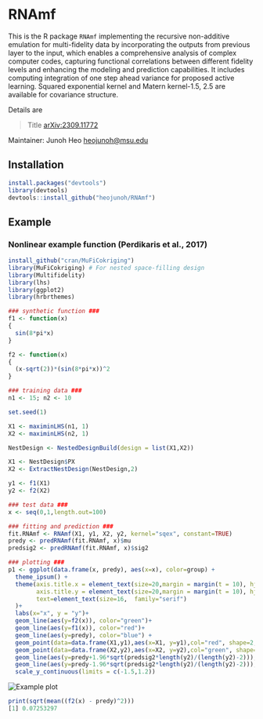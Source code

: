 # RNAmf

This is the R package `RNAmf` implementing the recursive non-additive emulation for multi-fidelity data 
by incorporating the outputs from previous layer to the input,
which enables a comprehensive analysis of complex computer codes, 
capturing functional correlations between different fidelity levels and enhancing the modeling and prediction capabilities. 
It includes computing integration of one step ahead variance for proposed active learning.
Squared exponential kernel and Matern kernel-1.5, 2.5 are available for covariance structure. 

Details are
> Title
> <arXiv:2309.11772>

Maintainer: Junoh Heo <heojunoh@msu.edu>

## Installation

``` r
install.packages("devtools")
library(devtools)
devtools::install_github("heojunoh/RNAmf")
```

## Example
### Nonlinear example function (Perdikaris et al., 2017)

``` r
install_github("cran/MuFiCokriging")
library(MuFiCokriging) # For nested space-filling design
library(Multifidelity) 
library(lhs)
library(ggplot2)
library(hrbrthemes)

### synthetic function ###
f1 <- function(x)
{
  sin(8*pi*x)
}

f2 <- function(x)
{ 
  (x-sqrt(2))*(sin(8*pi*x))^2
}

### training data ###
n1 <- 15; n2 <- 10

set.seed(1)

X1 <- maximinLHS(n1, 1)
X2 <- maximinLHS(n2, 1)

NestDesign <- NestedDesignBuild(design = list(X1,X2))

X1 <- NestDesign$PX
X2 <- ExtractNestDesign(NestDesign,2)

y1 <- f1(X1)
y2 <- f2(X2)

### test data ###
x <- seq(0,1,length.out=100)

### fitting and prediction ###
fit.RNAmf <- RNAmf(X1, y1, X2, y2, kernel="sqex", constant=TRUE)
predy <- predRNAmf(fit.RNAmf, x)$mu
predsig2 <- predRNAmf(fit.RNAmf, x)$sig2

### plotting ###
p1 <- ggplot(data.frame(x, predy), aes(x=x), color=group) +
  theme_ipsum() + 
  theme(axis.title.x = element_text(size=20,margin = margin(t = 10), hjust=0.5),
        axis.title.y = element_text(size=20,margin = margin(t = 10), hjust=0.5),
        text=element_text(size=16,  family="serif")
  )+
  labs(x="x", y = "y")+ 
  geom_line(aes(y=f2(x)), color="green")+ 
  geom_line(aes(y=f1(x)), color="red")+ 
  geom_line(aes(y=predy), color="blue") + 
  geom_point(data=data.frame(X1,y1),aes(x=X1, y=y1),col="red", shape=2, size=1.5) +
  geom_point(data=data.frame(X2,y2),aes(x=X2, y=y2),col="green", shape=19, size=1.5) +
  geom_line(aes(y=predy+1.96*sqrt(predsig2*length(y2)/(length(y2)-2))), color = "blue", linetype = "dotted") + 
  geom_line(aes(y=predy-1.96*sqrt(predsig2*length(y2)/(length(y2)-2))), color = "blue", linetype = "dotted") +
  scale_y_continuous(limits = c(-1.5,1.2))
```

![Example plot](https://github.com/heojunoh/Multifidelity/assets/99292199/4c9858d0-28ab-417d-ba9d-05a2c87dafb4)

``` r
print(sqrt(mean((f2(x) - predy)^2)))
[1] 0.07253297
```
